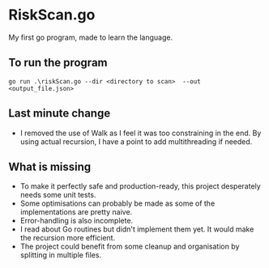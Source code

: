 # RiskScan.go

My first go program, made to learn the language.

## To run the program
`go run .\riskScan.go --dir <directory to scan>  --out <output_file.json>`

## Last minute change
- I removed the use of Walk as I feel it was too constraining in the end. By using actual recursion, I have a point to add multithreading if needed.

## What is missing
- To make it perfectly safe and production-ready, this project desperately needs some unit tests.
- Some optimisations can probably be made as some of the implementations are pretty naive.
- Error-handling is also incomplete.
- I read about Go routines but didn't implement them yet. It would make the recursion more efficient.
- The project could benefit  from some cleanup and organisation by splitting in multiple files.